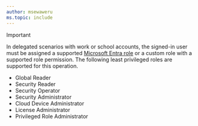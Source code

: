 ```yaml
---
author: msewaweru
ms.topic: include
---
```


> [!IMPORTANT]
> In delegated scenarios with work or school accounts, the signed-in user must be assigned a supported [Microsoft Entra role](/entra/identity/role-based-access-control/permissions-reference?toc=%2Fgraph%2Ftoc.json) or a custom role with a supported role permission. The following least privileged roles are supported for this operation.
> - Global Reader
> - Security Reader
> - Security Operator
> - Security Administrator
> - Cloud Device Administrator
> - License Administrator
> - Privileged Role Administrator

